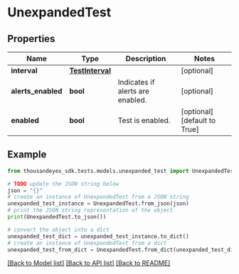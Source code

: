 # UnexpandedTest


## Properties

Name | Type | Description | Notes
------------ | ------------- | ------------- | -------------
**interval** | [**TestInterval**](TestInterval.md) |  | [optional] 
**alerts_enabled** | **bool** | Indicates if alerts are enabled. | [optional] 
**enabled** | **bool** | Test is enabled. | [optional] [default to True]

## Example

```python
from thousandeyes_sdk.tests.models.unexpanded_test import UnexpandedTest

# TODO update the JSON string below
json = "{}"
# create an instance of UnexpandedTest from a JSON string
unexpanded_test_instance = UnexpandedTest.from_json(json)
# print the JSON string representation of the object
print(UnexpandedTest.to_json())

# convert the object into a dict
unexpanded_test_dict = unexpanded_test_instance.to_dict()
# create an instance of UnexpandedTest from a dict
unexpanded_test_from_dict = UnexpandedTest.from_dict(unexpanded_test_dict)
```
[[Back to Model list]](../README.md#documentation-for-models) [[Back to API list]](../README.md#documentation-for-api-endpoints) [[Back to README]](../README.md)


